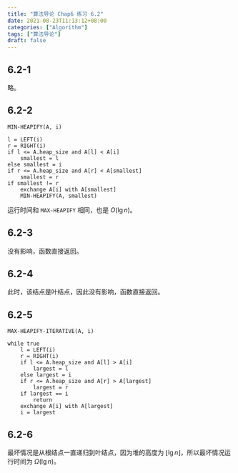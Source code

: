 ```yaml
---
title: "算法导论 Chap6 练习 6.2"
date: 2021-08-23T11:13:12+08:00
categories: ["Algorithm"]
tags: ["算法导论"]
draft: false
---
```


## 6.2-1

略。

## 6.2-2

`MIN-HEAPIFY(A, i)`

```
l = LEFT(i)
r = RIGHT(i)
if l <= A.heap_size and A[l] < A[i]
	smallest = l
else smallest = i
if r <= A.heap_size and A[r] < A[smallest]
	smallest = r
if smallest != r
	exchange A[i] with A[smallest]
	MIN-HEAPIFY(A, smallest)
```

运行时间和 `MAX-HEAPIFY` 相同，也是 $O(\lg n)$。

## 6.2-3

没有影响，函数直接返回。

## 6.2-4

此时，该结点是叶结点，因此没有影响，函数直接返回。

## 6.2-5

`MAX-HEAPIFY-ITERATIVE(A, i)`

```
while true
    l = LEFT(i)
    r = RIGHT(i)
    if l <= A.heap_size and A[l] > A[i]
    	largest = l
    else largest = i
    if r <= A.heap_size and A[r] > A[largest]
    	largest = r
    if largest == i
    	return
    exchange A[i] with A[largest]
    i = largest
```

## 6.2-6

最坏情况是从根结点一直递归到叶结点，因为堆的高度为 $\lfloor \lg n \rfloor$，所以最坏情况运行时间为 $\Omega(\lg n)$。
